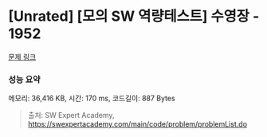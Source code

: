 # [Unrated] [모의 SW 역량테스트] 수영장 - 1952 

[문제 링크](https://swexpertacademy.com/main/code/problem/problemDetail.do?contestProbId=AV5PpFQaAQMDFAUq) 

### 성능 요약

메모리: 36,416 KB, 시간: 170 ms, 코드길이: 887 Bytes



> 출처: SW Expert Academy, https://swexpertacademy.com/main/code/problem/problemList.do